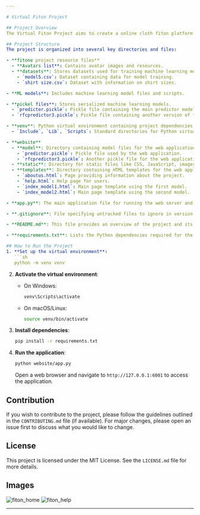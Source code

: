 ```yaml
---

# Virtual Fiton Project

## Project Overview
The Virtual Fiton Project aims to create a online cloth fiton platform. This project includes machine learning models for predictive analysis, a web interface for user interaction, and various resources for managing and enhancing user experience.

## Project Structure
The project is organized into several key directories and files:

- **fitone project resource files**
  - **Avatars list**: Contains avatar images and resources.
  - **datasets**: Stores datasets used for training machine learning models.
    - `model5.csv`: Dataset containing data for model training.
    - `shirt size.csv`: Dataset with information on shirt sizes.

- **ML models**: Includes machine learning model files and scripts.

- **pickel files**: Stores serialized machine learning models.
  - `predictor.pickle`: Pickle file containing the main predictor model.
  - `rfcpredictor3.pickle`: Pickle file containing another version of the predictor model.

- **venv**: Python virtual environment containing project dependencies.
  - `Include`, `Lib`, `Scripts`: Standard directories for Python virtual environments.

- **website**
  - **model**: Directory containing model files for the web application.
    - `predictor.pickle`: Pickle file used by the web application.
    - `rfcpredictor3.pickle`: Another pickle file for the web application.
  - **static**: Directory for static files like CSS, JavaScript, images, etc.
  - **templates**: Directory containing HTML templates for the web application.
    - `aboutus.html`: Page providing information about the project.
    - `help.html`: Help page for users.
    - `index_model1.html`: Main page template using the first model.
    - `index_model2.html`: Main page template using the second model.

- **app.py**: The main application file for running the web server and handling requests.

- **.gitignore**: File specifying untracked files to ignore in version control.

- **README.md**: This file provides an overview of the project and its structure.

- **requirements.txt**: Lists the Python dependencies required for the project.

## How to Run the Project
1. **Set up the virtual environment**:
   ```sh
   python -m venv venv
   ```

2. **Activate the virtual environment**:
   - On Windows:
     ```sh
     venv\Scripts\activate
     ```
   - On macOS/Linux:
     ```sh
     source venv/bin/activate
     ```

3. **Install dependencies**:
   ```sh
   pip install -r requirements.txt
   ```

4. **Run the application**:
   ```sh
   python website/app.py
   ```
   Open a web browser and navigate to `http://127.0.0.1:6001` to access the application.

## Contribution
If you wish to contribute to the project, please follow the guidelines outlined in the `CONTRIBUTING.md` file (if available). For major changes, please open an issue first to discuss what you would like to change.

## License
This project is licensed under the MIT License. See the `LICENSE.md` file for more details.

## Images
![fiton_home](https://github.com/user-attachments/assets/730fd005-0bac-4692-b21a-340f329b890c)
![fiton_help](https://github.com/user-attachments/assets/ec15384e-5581-467b-b7c7-03b66843ec95)


---
```

